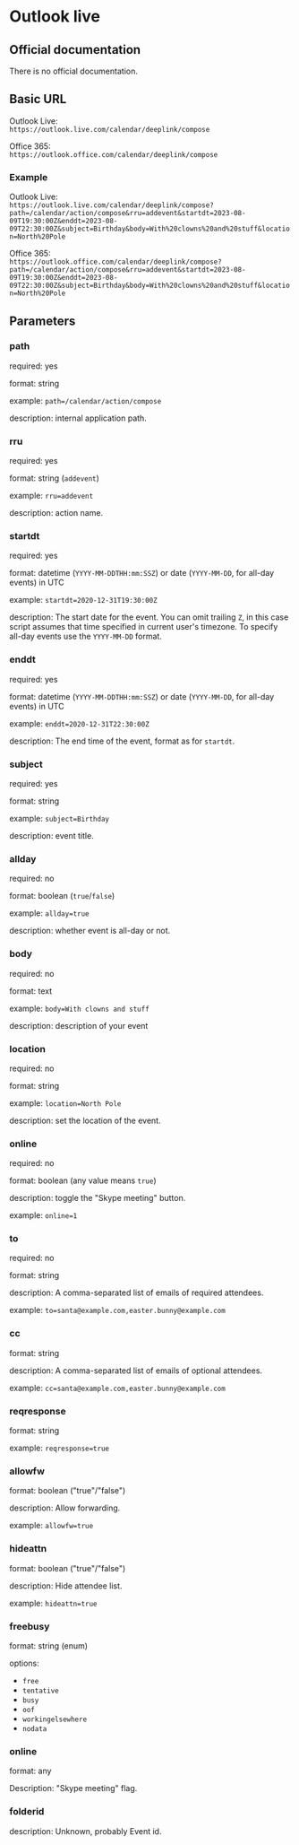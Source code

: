 # Outlook live

## Official documentation
There is no official documentation.

## Basic URL
Outlook Live:  
`https://outlook.live.com/calendar/deeplink/compose`

Office 365:  
`https://outlook.office.com/calendar/deeplink/compose`

### Example

Outlook Live:  
`https://outlook.live.com/calendar/deeplink/compose?path=/calendar/action/compose&rru=addevent&startdt=2023-08-09T19:30:00Z&enddt=2023-08-09T22:30:00Z&subject=Birthday&body=With%20clowns%20and%20stuff&location=North%20Pole`

Office 365:  
`https://outlook.office.com/calendar/deeplink/compose?path=/calendar/action/compose&rru=addevent&startdt=2023-08-09T19:30:00Z&enddt=2023-08-09T22:30:00Z&subject=Birthday&body=With%20clowns%20and%20stuff&location=North%20Pole`

## Parameters

### path
required: yes

format: string

example: `path=/calendar/action/compose`

description: internal application path.

### rru
required: yes

format: string (`addevent`)

example: `rru=addevent`

description: action name.

### startdt
required: yes

format: datetime (`YYYY-MM-DDTHH:mm:SSZ`) or date (`YYYY-MM-DD`, for all-day events) in UTC

example: `startdt=2020-12-31T19:30:00Z`

description: The start date for the event.
You can omit trailing `Z`, in this case script assumes that time specified in current user's timezone.
To specify all-day events use the `YYYY-MM-DD` format.

### enddt
required: yes

format: datetime (`YYYY-MM-DDTHH:mm:SSZ`) or date (`YYYY-MM-DD`, for all-day events) in UTC

example: `enddt=2020-12-31T22:30:00Z`

description: The end time of the event, format as for `startdt`.

### subject
required: yes

format: string

example: `subject=Birthday`

description: event title.

### allday
required: no

format: boolean (`true`/`false`)

example: `allday=true`

description: whether event is all-day or not.

### body
required: no

format: text

example: `body=With clowns and stuff`

description: description of your event

### location
required: no

format: string

example: `location=North Pole`

description: set the location of the event.

### online
required: no

format: boolean (any value means `true`)

description: toggle the "Skype meeting" button.

example: `online=1`

### to
required: no

format: string

description: A comma-separated list of emails of required attendees.

example: `to=santa@example.com,easter.bunny@example.com`

### cc
format: string

description: A comma-separated list of emails of optional attendees.

example: `cc=santa@example.com,easter.bunny@example.com`


### reqresponse
format: string

example: `reqresponse=true`

### allowfw
format: boolean ("true"/"false")

description: Allow forwarding.

example: `allowfw=true`

### hideattn
format: boolean ("true"/"false")

description: Hide attendee list.

example: `hideattn=true`


### freebusy
format: string (enum)

options:
 - `free`
 - `tentative`
 - `busy`
 - `oof`
 - `workingelsewhere`
 - `nodata`

### online
format: any

Description: "Skype meeting" flag.

### folderid
description: Unknown, probably Event id.
